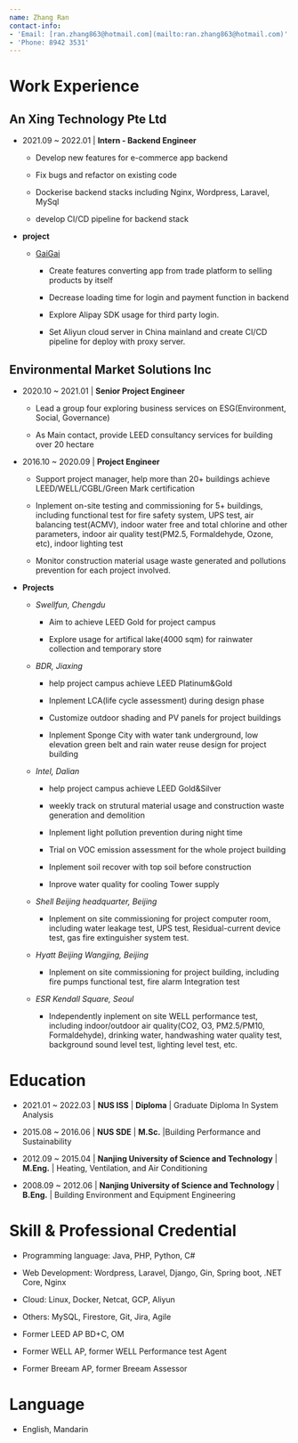 ```yaml
---
name: Zhang Ran
contact-info:
- 'Email: [ran.zhang863@hotmail.com](mailto:ran.zhang863@hotmail.com)'
- 'Phone: 8942 3531'
---
```


# Work Experience

## An Xing Technology Pte Ltd

- 2021.09 ~ 2022.01 | **Intern - Backend Engineer**

  - Develop new features for e-commerce app backend

  - Fix bugs and refactor on existing code

  - Dockerise backend stacks including Nginx, Wordpress, Laravel, MySql

  - develop CI/CD pipeline for backend stack

- **project**

  - [GaiGai](https://gaigai.com/)

    - Create features converting app from trade platform to selling products by itself

    - Decrease loading time for login and payment function in backend

    - Explore Alipay SDK usage for third party login.

    - Set Aliyun cloud server in China mainland and create CI/CD pipeline for deploy with proxy server.

## Environmental Market Solutions Inc

- 2020.10 ~ 2021.01 | **Senior Project Engineer**

  - Lead a group four exploring business services on ESG(Environment, Social, Governance)

  - As Main contact, provide LEED consultancy services for building over 20 hectare

- 2016.10 ~ 2020.09 | **Project Engineer**

  - Support project manager, help more than 20+ buildings achieve LEED/WELL/CGBL/Green Mark certification

  - Inplement on-site testing and commissioning for 5+ buildings, including functional test for fire safety system, UPS test, air balancing test(ACMV), indoor water free and total chlorine and other parameters, indoor air quality test(PM2.5, Formaldehyde, Ozone, etc), indoor lighting test

  - Monitor construction material usage waste generated and pollutions prevention for each project involved.

- **Projects**

  - *Swellfun, Chengdu*

    - Aim to achieve LEED Gold for project campus

    - Explore usage for artifical lake(4000 sqm) for rainwater collection and temporary store

  - *BDR, Jiaxing*

    - help project campus achieve LEED Platinum&Gold

    - Inplement LCA(life cycle assessment) during design phase

    - Customize outdoor shading and PV panels for project buildings

    - Inplement Sponge City with water tank underground, low elevation green belt and rain water reuse design for project building

  - *Intel, Dalian*

    - help project campus achieve LEED Gold&Silver

    - weekly track on strutural material usage and construction waste generation and demolition

    - Inplement light pollution prevention during night time

    - Trial on VOC emission assessment for the whole project building

    - Inplement soil recover with top soil before construction

    - Inprove water quality for cooling Tower supply

  - *Shell Beijing headquarter, Beijing*

    - Inplement on site commissioning for project computer room, including water leakage test, UPS test, Residual-current device test, gas fire extinguisher system test.

  - *Hyatt Beijing Wangjing, Beijing*

    - Inplement on site commissioning for project building, including fire pumps functional test, fire alarm Integration test

  - *ESR Kendall Square, Seoul*

    - Independently inplement on site WELL performance test, including indoor/outdoor air quality(CO2, O3, PM2.5/PM10, Formaldehyde), drinking water, handwashing water quality test, background sound level test, lighting level test, etc.

# Education

- 2021.01 ~ 2022.03 | **NUS ISS** | **Diploma** | Graduate Diploma In System Analysis

- 2015.08 ~ 2016.06 | **NUS SDE** | **M.Sc.** |Building Performance and Sustainability

- 2012.09 ~ 2015.04 | **Nanjing University of Science and Technology** | **M.Eng.** | Heating, Ventilation, and Air Conditioning

- 2008.09 ~ 2012.06 | **Nanjing University of Science and Technology** | **B.Eng.** | Building Environment and Equipment Engineering

# Skill & Professional Credential

- Programming language: Java, PHP, Python, C#

- Web Development: Wordpress, Laravel, Django, Gin, Spring boot, .NET Core, Nginx

- Cloud: Linux, Docker, Netcat, GCP, Aliyun

- Others: MySQL, Firestore, Git, Jira, Agile

- Former LEED AP BD+C, OM

- Former WELL AP, former WELL Performance test Agent

- Former Breeam AP, former Breeam Assessor

# Language

- English, Mandarin
